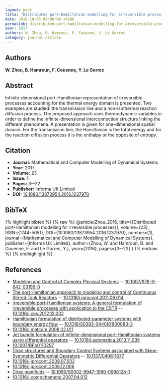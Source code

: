 ```yaml
---
layout: post
title: "Distributed port-Hamiltonian modelling for irreversible processes"
date: 2016-10-05 00:00:00 +0100
permalink: distributed-port-hamiltonian-modelling-for-irreversible-processes
year: 2017
authors: W. Zhou, B. Hamroun, F. Couenne, Y. Le Gorrec
category: journal-article
---
```

 
## Authors
**W. Zhou, B. Hamroun, F. Couenne, Y. Le Gorrec**
 
## Abstract
 Infinite-dimensional port-Hamiltonian representation of irreversible processes accounting for the thermal energy domain is presented. Two examples are studied: the transmission line and a non-isothermal reaction diffusion process. The proposed approach uses thermodynamic variables in order to define the infinite-dimensional interconnection structure linking the different phenomena. A presentation is given for one-dimensional spatial domain. For the transmission line, the Hamiltonian is the total energy and for the reaction diffusion process it is the enthalpy or the opposite of entropy.
 
## Citation
- **Journal:** Mathematical and Computer Modelling of Dynamical Systems
- **Year:** 2017
- **Volume:** 23
- **Issue:** 1
- **Pages:** 3--22
- **Publisher:** Informa UK Limited
- **DOI:** [10.1080/13873954.2016.1237970](https://doi.org/10.1080/13873954.2016.1237970)
 
## BibTeX
{% highlight bibtex %}
{% raw %}
@article{Zhou_2016,
  title={{Distributed port-Hamiltonian modelling for irreversible processes}},
  volume={23},
  ISSN={1744-5051},
  DOI={10.1080/13873954.2016.1237970},
  number={1},
  journal={Mathematical and Computer Modelling of Dynamical Systems},
  publisher={Informa UK Limited},
  author={Zhou, W. and Hamroun, B. and Couenne, F. and Le Gorrec, Y.},
  year={2016},
  pages={3--22}
}
{% endraw %}
{% endhighlight %}
 
## References
- [Modeling and Control of Complex Physical Systems](modeling-and-control-of-complex-physical-systems) -- [10.1007/978-3-642-03196-0](https://doi.org/10.1007/978-3-642-03196-0)
- [The port Hamiltonian approach to modeling and control of Continuous Stirred Tank Reactors](the-port-hamiltonian-approach-to-modeling-and-control-of-continuous-stirred-tank-reactors) -- [10.1016/j.jprocont.2011.06.014](https://doi.org/10.1016/j.jprocont.2011.06.014)
- [Irreversible port-Hamiltonian systems: A general formulation of irreversible processes with application to the CSTR](irreversible-port-hamiltonian-systems-a-general-formulation-of-irreversible-processes-with-application-to-the-cstr) -- [10.1016/j.ces.2012.12.002](https://doi.org/10.1016/j.ces.2012.12.002)
- [Hamiltonian formulation of distributed-parameter systems with boundary energy flow](hamiltonian-formulation-of-distributed-parameter-systems-with-boundary-energy-flow) -- [10.1016/S0393-0440(01)00083-3](https://doi.org/10.1016/S0393-0440(01)00083-3)
- [10.1016/j.matcom.2008.02.011](https://doi.org/10.1016/j.matcom.2008.02.011)
- [Jet bundle formulation of infinite-dimensional port-Hamiltonian systems using differential operators](jet-bundle-formulation-of-infinite-dimensional-port-hamiltonian-systems-using-differential-operators) -- [10.1016/j.automatica.2013.11.035](https://doi.org/10.1016/j.automatica.2013.11.035)
- [10.1007/BFb0110297](https://doi.org/10.1007/BFb0110297)
- [Dirac structures and Boundary Control Systems associated with Skew-Symmetric Differential Operators](dirac-structures-and-boundary-control-systems-associated-with-skew-symmetric-differential-operators) -- [10.1137/040611677](https://doi.org/10.1137/040611677)
- [10.1016/j.jprocont.2008.07.002](https://doi.org/10.1016/j.jprocont.2008.07.002)
- [10.1016/j.jprocont.2006.12.006](https://doi.org/10.1016/j.jprocont.2006.12.006)
- [Dirac manifolds](dirac-manifolds) -- [10.1090/S0002-9947-1990-0998124-1](https://doi.org/10.1090/S0002-9947-1990-0998124-1)
- [10.1016/j.compchemeng.2007.04.012](https://doi.org/10.1016/j.compchemeng.2007.04.012)


